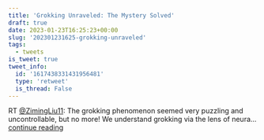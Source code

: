 ```yaml
---
title: 'Grokking Unraveled: The Mystery Solved'
draft: true
date: 2023-01-23T16:25:23+00:00
slug: '202301231625-grokking-unraveled'
tags:
  - tweets
is_tweet: true
tweet_info:
  id: '1617438331431956481'
  type: 'retweet'
  is_thread: False
---
```




RT [@ZimingLiu11](https://x.com/ZimingLiu11): The grokking phenomenon seemed very puzzling and uncontrollable, but no more! We understand grokking via the lens of neura… [continue reading](https://x.com/sytelus/status/1617438331431956481)
